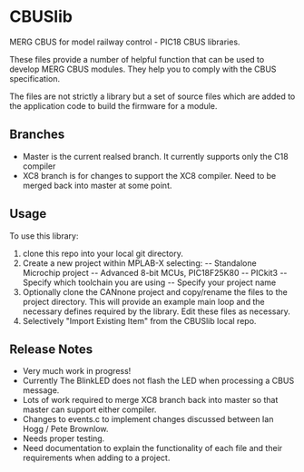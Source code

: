 # CBUSlib
MERG CBUS for model railway control - PIC18 CBUS libraries.

These files provide a number of helpful function that can be used to develop MERG CBUS modules. They help you to comply with
the CBUS specification.

The files are not strictly a library but a set of source files which are added to the application code to build the firmware for a module.

## Branches

- Master is the current realsed branch. It currently supports only the C18 compiler
- XC8 branch is for changes to support the XC8 compiler. Need to be merged back into master at some point.

## Usage ##
To use this library:
1. clone this repo into your local git directory.
2. Create a new project within MPLAB-X selecting:
--  Standalone Microchip project
-- Advanced 8-bit MCUs, PIC18F25K80
-- PICkit3
-- Specify which toolchain you are using
-- Specify your project name
3. Optionally clone the CANnone project and copy/rename the files to the project directory. This will provide an example main loop and the necessary defines required by the library. Edit these files as necessary.
4. Selectively "Import Existing Item" from the CBUSlib local repo.

## Release Notes ##

- Very much work in progress!
- Currently The BlinkLED does not flash the LED when processing a CBUS message.
- Lots of work required to merge XC8 branch back into master so that master can support either compiler.
- Changes to events.c to implement changes discussed between Ian Hogg / Pete Brownlow.
- Needs proper testing.
- Need documentation to explain the functionality of each file and their requirements when adding to a project.
